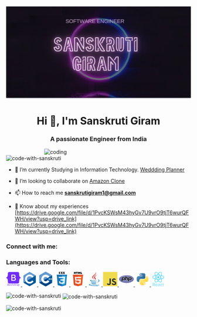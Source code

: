 ![logo](https://github.com/code-with-sanskruti/code-with-sanskruti/blob/main/IMG_20241118_212010.jpg)
<h1 align="center">Hi 👋, I'm Sanskruti Giram</h1>
<h3 align="center">A passionate Engineer from India</h3>
<img align="right" alt="coding" width="400" src="https://media.tenor.com/QVC1Nmb9TwUAAAAj/coding.gif">

<p align="left"> <img src="https://komarev.com/ghpvc/?username=code-with-sanskruti&label=Profile%20views&color=0e75b6&style=flat" alt="code-with-sanskruti" /> </p>

- 🔭 I’m currently Studying in Information Technology. [Weddding Planner](https://code-with-sanskruti.github.io/Wedding/)

- 👯 I’m looking to collaborate on [Amazon Clone](https://github.com/code-with-sanskruti/amazon.git)

- 📫 How to reach me **sanskrutigiram1@gmail.com**

- 📄 Know about my experiences [https://drive.google.com/file/d/1PvcKSWsM43hyGv7U9vrO9tjT6wurQFWH/view?usp=drive_link](https://drive.google.com/file/d/1PvcKSWsM43hyGv7U9vrO9tjT6wurQFWH/view?usp=drive_link)

<h3 align="left">Connect with me:</h3>
<p align="left">
</p>

<h3 align="left">Languages and Tools:</h3>
<p align="left"> <a href="https://getbootstrap.com" target="_blank" rel="noreferrer"> <img src="https://raw.githubusercontent.com/devicons/devicon/master/icons/bootstrap/bootstrap-plain-wordmark.svg" alt="bootstrap" width="40" height="40"/> </a> <a href="https://www.cprogramming.com/" target="_blank" rel="noreferrer"> <img src="https://raw.githubusercontent.com/devicons/devicon/master/icons/c/c-original.svg" alt="c" width="40" height="40"/> </a> <a href="https://www.w3schools.com/cpp/" target="_blank" rel="noreferrer"> <img src="https://raw.githubusercontent.com/devicons/devicon/master/icons/cplusplus/cplusplus-original.svg" alt="cplusplus" width="40" height="40"/> </a> <a href="https://www.w3schools.com/css/" target="_blank" rel="noreferrer"> <img src="https://raw.githubusercontent.com/devicons/devicon/master/icons/css3/css3-original-wordmark.svg" alt="css3" width="40" height="40"/> </a> <a href="https://www.w3.org/html/" target="_blank" rel="noreferrer"> <img src="https://raw.githubusercontent.com/devicons/devicon/master/icons/html5/html5-original-wordmark.svg" alt="html5" width="40" height="40"/> </a> <a href="https://www.java.com" target="_blank" rel="noreferrer"> <img src="https://raw.githubusercontent.com/devicons/devicon/master/icons/java/java-original.svg" alt="java" width="40" height="40"/> </a> <a href="https://developer.mozilla.org/en-US/docs/Web/JavaScript" target="_blank" rel="noreferrer"> <img src="https://raw.githubusercontent.com/devicons/devicon/master/icons/javascript/javascript-original.svg" alt="javascript" width="40" height="40"/> </a> <a href="https://www.php.net" target="_blank" rel="noreferrer"> <img src="https://raw.githubusercontent.com/devicons/devicon/master/icons/php/php-original.svg" alt="php" width="40" height="40"/> </a> <a href="https://www.python.org" target="_blank" rel="noreferrer"> <img src="https://raw.githubusercontent.com/devicons/devicon/master/icons/python/python-original.svg" alt="python" width="40" height="40"/> </a> <a href="https://reactjs.org/" target="_blank" rel="noreferrer"> <img src="https://raw.githubusercontent.com/devicons/devicon/master/icons/react/react-original-wordmark.svg" alt="react" width="40" height="40"/> </a> </p>

<p><img align="left" src="https://github-readme-stats.vercel.app/api/top-langs?username=code-with-sanskruti&show_icons=true&locale=en&layout=compact" alt="code-with-sanskruti" /></p>

<p>&nbsp;<img align="center" src="https://github-readme-stats.vercel.app/api?username=code-with-sanskruti&show_icons=true&locale=en" alt="code-with-sanskruti" /></p>

<p><img align="center" src="https://github-readme-streak-stats.herokuapp.com/?user=code-with-sanskruti&" alt="code-with-sanskruti" /></p>
